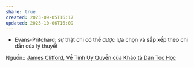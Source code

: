 ```yaml
---
share: true
created: 2023-09-05T16:17
updated: 2023-10-06T16:09
---
```

- Evans-Pritchard: sự thật chỉ có thể được lựa chọn và sắp xếp theo chỉ dẫn của lý thuyết

Nguồn:: [James Clifford, Về Tính Uy Quyền của Khảo tả Dân Tộc Học](../%CE%9E%20Ngu%E1%BB%93n/James%20Clifford,%20V%E1%BB%81%20T%C3%ADnh%20Uy%20Quy%E1%BB%81n%20c%E1%BB%A7a%20Kh%E1%BA%A3o%20t%E1%BA%A3%20D%C3%A2n%20T%E1%BB%99c%20H%E1%BB%8Dc.md)
